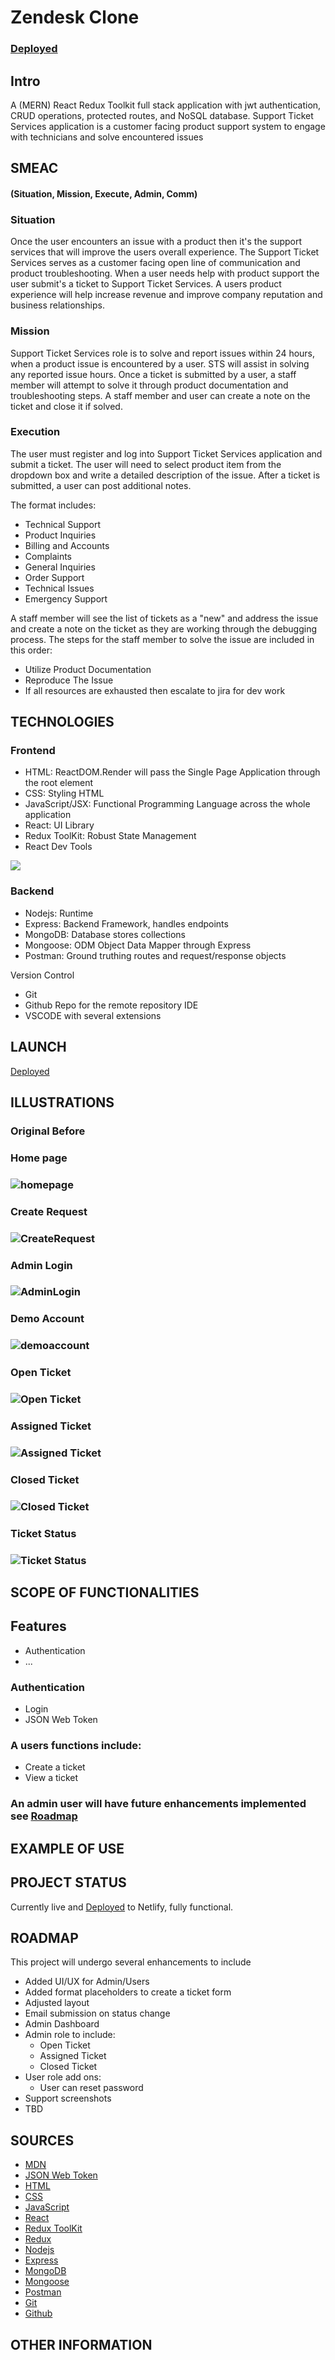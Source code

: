 # Zendesk Clone

### [Deployed](https://zen-desk-fsd.netlify.app/)

## Intro

A (MERN) React Redux Toolkit full stack application with jwt authentication, CRUD operations, protected routes, and NoSQL database. Support Ticket Services application is a customer facing product support system to engage with technicians and solve encountered issues

## SMEAC

#### (Situation, Mission, Execute, Admin, Comm)

### Situation

Once the user encounters an issue with a product then it's the support services that will improve the users overall experience. The Support Ticket Services serves as a customer facing open line of communication and product troubleshooting. When a user needs help with product support the user submit's a ticket to Support Ticket Services. A users product experience will help increase revenue and improve company reputation and business relationships.

### Mission

Support Ticket Services role is to solve and report issues within 24 hours, when a product issue is encountered by a user. STS will assist in solving any reported issue hours. Once a ticket is submitted by a user, a staff member will attempt to solve it through product documentation and troubleshooting steps. A staff member and user can create a note on the ticket and close it if solved.

### Execution

The user must register and log into Support Ticket Services application and submit a ticket. The user will need to select product item from the dropdown box and write a detailed description of the issue. After a ticket is submitted, a user can post additional notes.

The format includes:

- Technical Support
- Product Inquiries
- Billing and Accounts
- Complaints
- General Inquiries
- Order Support
- Technical Issues
- Emergency Support

A staff member will see the list of tickets as a "new" and address the issue and create a note on the ticket as they are working through the debugging process. The steps for the staff member to solve the issue are included in this order:

- Utilize Product Documentation
- Reproduce The Issue
- If all resources are exhausted then escalate to jira for dev work

## TECHNOLOGIES

### Frontend

- HTML: ReactDOM.Render will pass the Single Page Application through the root element
- CSS: Styling HTML
- JavaScript/JSX: Functional Programming Language across the whole application
- React: UI Library
- Redux ToolKit: Robust State Management
- React Dev Tools

<img src="https://raw.githubusercontent.com/GregPetropoulos/SupportDesk/main/client/src/assets/MERN-stack-1.webp"/>

### Backend

- Nodejs: Runtime
- Express: Backend Framework, handles endpoints
- MongoDB: Database stores collections
- Mongoose: ODM Object Data Mapper through Express
- Postman: Ground truthing routes and request/response objects

Version Control

- Git
- Github Repo for the remote repository
  IDE
- VSCODE with several extensions

## LAUNCH

[Deployed](https://zen-desk-fsd.netlify.app/)

## ILLUSTRATIONS

### Original Before

<h3>Home page<h3/>
<img src="https://github.com/shaikabdulcader/zendesk-frontend/blob/zendesk-frontend/src/assets/Screenshot%202024-03-25%20172316.png" alt="homepage"/>

<h3>Create Request<h3/>
<img src="https://github.com/shaikabdulcader/zendesk-frontend/blob/zendesk-frontend/src/assets/Screenshot%202024-03-25%20172416.png" alt="CreateRequest"/>
<h3>Admin Login<h3/>
<img src="https://github.com/shaikabdulcader/zendesk-frontend/blob/zendesk-frontend/src/assets/Screenshot%202024-03-25%20172519.png" alt="AdminLogin"/>
  <h3>Demo Account<h3/>
<img src="https://github.com/shaikabdulcader/zendesk-frontend/blob/zendesk-frontend/src/assets/Screenshot%202024-03-25%20172537.png" alt="demoaccount"/>
<h3>Open Ticket<h3/>
<img src="https://github.com/shaikabdulcader/zendesk-frontend/blob/zendesk-frontend/src/assets/Screenshot%202024-03-25%20172735.png" alt="Open Ticket"/>
<h3>Assigned Ticket<h3/>
<img src="https://github.com/shaikabdulcader/zendesk-frontend/blob/zendesk-frontend/src/assets/Screenshot%202024-03-25%20172748.png" alt="Assigned Ticket"/>
<h3>Closed Ticket<h3/>
<img src="https://github.com/shaikabdulcader/zendesk-frontend/blob/zendesk-frontend/src/assets/Screenshot%202024-03-25%20172801.png" alt="Closed Ticket"/>
<h3>Ticket Status<h3/>
<img src="https://github.com/shaikabdulcader/zendesk-frontend/blob/zendesk-frontend/src/assets/Screenshot%202024-03-25%20172833.png" alt="Ticket Status"/>



## SCOPE OF FUNCTIONALITIES

## Features

- Authentication
- ...

### Authentication

- Login
- JSON Web Token

### A users functions include:

- Create a ticket
- View a ticket
### An admin user will have future enhancements implemented see [Roadmap](#roadmap)

## EXAMPLE OF USE

## PROJECT STATUS

Currently live and [Deployed](https://zen-desk-fsd.netlify.app/) to Netlify, fully functional.

## ROADMAP

This project will undergo several enhancements to include

- Added UI/UX for Admin/Users
- Added format placeholders to create a ticket form
- Adjusted layout
- Email submission on status change
- Admin Dashboard
- Admin role to include:
  - Open Ticket
  - Assigned Ticket
  - Closed Ticket
- User role add ons:
  - User can reset password
- Support screenshots
- TBD

## SOURCES

- [MDN]()
- [JSON Web Token](https://jwt.io/)
- [HTML]()
- [CSS]()
- [JavaScript]()
- [React]()
- [Redux ToolKit]()
- [Redux]()
- [Nodejs]()
- [Express]()
- [MongoDB](https://www.mongodb.com/)
- [Mongoose]()
- [Postman]()
- [Git]()
- [Github]()

## OTHER INFORMATION

